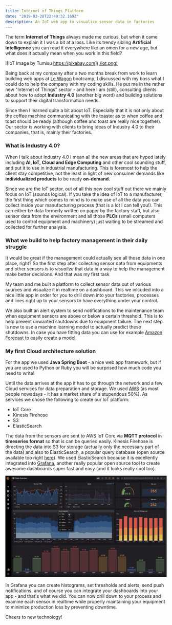 ```yaml
---
title: Internet of Things Platform
date: "2019-03-28T22:40:32.169Z"
description: An IoT web app to visualize sensor data in factories
---
```


The term **Internet of Things** always made me curious, but when it came down to explain it I was a bit at a loss. Like its trendy sibling **Artificial Intelligence** you can read it everywhere like an omen for a new age, but what does it actually mean when you work in this field? 

![IoT Image by Tumisu https://pixabay.com](./iot.png)

Being back at my company after a two months break from work to learn building web apps at [Le Wagon](https://www.lewagon.com/) bootcamp, I discussed with my boss what I could do to help the company with my coding skills. He put me in the rather new "Internet of Things" sector - and here I am (still), consulting clients about how to adopt **Industry 4.0** (another big word) and building solutions to support their digital transformation needs. 

Since then I learned quite a bit about IoT. Especially that it is not only about the coffee machine communicating with the toaster as to when coffee and toast should be ready (although coffee and toast are really nice together). Our sector is working with clients to bring ideas of Industry 4.0 to their companies, that is, mainly their factories.

### What is Industry 4.0?

When I talk about Industry 4.0 I mean all the new areas that are hyped lately including **AI, IoT, Cloud and Edge Computing** and other cool sounding stuff, and put it to use in industrial manufacturing. This is foremost to help the client stay competitive, not the least in light of new consumer demands like **individualized products** to be ready **on-demand**. 

Since we are the IoT sector, out of all this new cool stuff out there we mainly focus on IoT (sounds logical). If you take the idea of IoT to a manufacturer, the first thing which comes to mind is to make use of all the data you can collect inside your manufacturing process (that is a lot I can tell you!). This can either be data formerly written on paper by the factory staff, but also sensor data from the environment and all those **PLCs** (small computers used to control equipment and machinery) just waiting to be streamed and collected for further analysis. 

### What we build to help factory management in their daily struggle

It would be great if the management could actually see all those data in one place, right? So the first step after collecting sensor data from equipments and other sensors is to _visualize_ that data in a way to help the management make better decisions. And that was my first task 
<i class="em em-japanese_goblin" aria-role="presentation" aria-label="JAPANESE GOBLIN"></i>
<i class="em em-bar_chart" aria-role="presentation" aria-label="BAR CHART"></i> 

My team and me built a platform to collect sensor data out of various sources and visualize it in realtime on a dashboard. This we inlcuded into a nice little app in order for you to drill down into your factories, processes and lines right up to your sensors to have everything under your control. 

We also built an alert system to send notifications to the maintenance team when equipment sensors are above or below a certain threshold. This is to help prevent unwanted shutdowns due to equipment failure. The next step is now to use a machine learning model to actually predict these shutdowns. In case you have fitting data you can use for example [Amazon Forecast](https://aws.amazon.com/forecast/?nc1=h_ls) to easily create a model. 

### My first Cloud architecture solution

For the app we used **Java Spring Boot** - a nice web app framework, but if you are used to Python or Ruby you will be surprised how much code you need to write! 

Until the data arrives at the app it has to go through the network and a few Cloud services for data preparation and storage. We used [AWS](https://aws.amazon.com/) (as most people nowadays - it has a market share of a stupendous 50%). As services we chose the following to create our IoT platform:

- IoT Core
- Kinesis Firehose
- S3
- ElasticSearch

The data from the sensors are sent to AWS IoT Core via **MQTT protocol** in **timeseries format** so that is can be queried easily. Kinesis Firehose is directing the data into S3 for storage (actually only the necessary part of the data) and also to ElasticSearch, a popular query database (open source available too right [here](https://www.elastic.co/)). We used ElasticSearch because it is excellently integrated into [Grafana](https://grafana.com/), another really popular open source tool to create awesome dashboards super fast and easy (and it looks really cool too). 

![Grafana](./grafana.png)

In Grafana you can create histograms, set thresholds and alerts, send push notifications, and of course you can integrate your dashboards into your app - and that's what we did. You can now drill down to your process and examine each sensor in realtime while properly maintaining your equipment to minimize production loss by preventing downtime.

Cheers to new technology!
<i class="em em-floppy_disk" aria-role="presentation" aria-label="FLOPPY DISK"></i>
<i class="em em-champagne" aria-role="presentation" aria-label="BOTTLE WITH POPPING CORK"></i>



